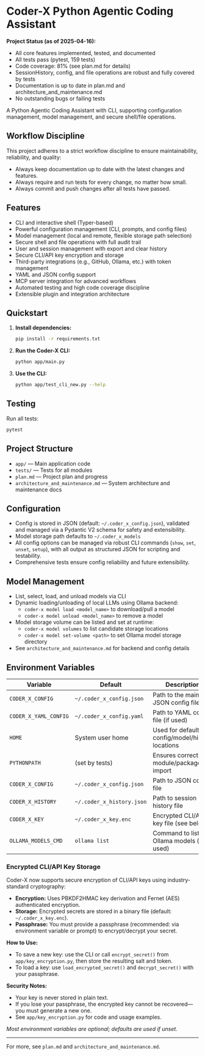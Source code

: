 # Coder-X Python Agentic Coding Assistant

**Project Status (as of 2025-04-16):**
- All core features implemented, tested, and documented
- All tests pass (pytest, 159 tests)
- Code coverage: 81% (see plan.md for details)
- SessionHistory, config, and file operations are robust and fully covered by tests
- Documentation is up to date in plan.md and architecture_and_maintenance.md
- No outstanding bugs or failing tests

A Python Agentic Coding Assistant with CLI, supporting configuration management, model management, and secure shell/file operations.

## Workflow Discipline

This project adheres to a strict workflow discipline to ensure maintainability, reliability, and quality:

* Always keep documentation up to date with the latest changes and features.
* Always require and run tests for every change, no matter how small.
* Always commit and push changes after all tests have passed.

## Features
- CLI and interactive shell (Typer-based)
- Powerful configuration management (CLI, prompts, and config files)
- Model management (local and remote, flexible storage path selection)
- Secure shell and file operations with full audit trail
- User and session management with export and clear history
- Secure CLI/API key encryption and storage
- Third-party integrations (e.g., GitHub, Ollama, etc.) with token management
- YAML and JSON config support
- MCP server integration for advanced workflows
- Automated testing and high code coverage discipline
- Extensible plugin and integration architecture

## Quickstart

1. **Install dependencies:**
   ```sh
   pip install -r requirements.txt
   ```

2. **Run the Coder-X CLI:**
   ```sh
   python app/main.py
   ```

3. **Use the CLI:**
   ```sh
   python app/test_cli_new.py --help
   ```

## Testing

Run all tests:
```sh
pytest
```

## Project Structure
- `app/` — Main application code
- `tests/` — Tests for all modules
- `plan.md` — Project plan and progress
- `architecture_and_maintenance.md` — System architecture and maintenance docs

## Configuration
- Config is stored in JSON (default: `~/.coder_x_config.json`), validated and managed via a Pydantic V2 schema for safety and extensibility.
- Model storage path defaults to `~/.coder_x_models`
- All config options can be managed via robust CLI commands (`show`, `set`, `unset`, `setup`), with all output as structured JSON for scripting and testability.
- Comprehensive tests ensure config reliability and future extensibility.

## Model Management
- List, select, load, and unload models via CLI
- Dynamic loading/unloading of local LLMs using Ollama backend:
  - `coder-x model load <model_name>` to download/pull a model
  - `coder-x model unload <model_name>` to remove a model
- Model storage volume can be listed and set at runtime:
  - `coder-x model volumes` to list candidate storage locations
  - `coder-x model set-volume <path>` to set Ollama model storage directory
- See `architecture_and_maintenance.md` for backend and config details

## Environment Variables

| Variable                  | Default                             | Description                                      |
|---------------------------|-------------------------------------|--------------------------------------------------|
| `CODER_X_CONFIG`          | `~/.coder_x_config.json`            | Path to the main JSON config file                |
| `CODER_X_YAML_CONFIG`     | `~/.coder_x_config.yaml`            | Path to YAML config file (if used)               |
| `HOME`                    | System user home                    | Used for default config/model/history locations   |
| `PYTHONPATH`              | (set by tests)                      | Ensures correct module/package import            |
| `CODER_X_CONFIG`          | `~/.coder_x_config.json`            | Path to JSON config file                         |
| `CODER_X_HISTORY`         | `~/.coder_x_history.json`           | Path to session history file                     |
| `CODER_X_KEY`             | `~/.coder_x_key.enc`                | Encrypted CLI/API key file (see below).         |
| `OLLAMA_MODELS_CMD`       | `ollama list`                       | Command to list Ollama models (if used)          |

### Encrypted CLI/API Key Storage

Coder-X now supports secure encryption of CLI/API keys using industry-standard cryptography:
- **Encryption:** Uses PBKDF2HMAC key derivation and Fernet (AES) authenticated encryption.
- **Storage:** Encrypted secrets are stored in a binary file (default: `~/.coder_x_key.enc`).
- **Passphrase:** You must provide a passphrase (recommended: via environment variable or prompt) to encrypt/decrypt your secret.

**How to Use:**
- To save a new key: use the CLI or call `encrypt_secret()` from `app/key_encryption.py`, then store the resulting salt and token.
- To load a key: use `load_encrypted_secret()` and `decrypt_secret()` with your passphrase.

**Security Notes:**
- Your key is never stored in plain text.
- If you lose your passphrase, the encrypted key cannot be recovered—you must generate a new one.
- See `app/key_encryption.py` for code and usage examples.

*Most environment variables are optional; defaults are used if unset.*

---

For more, see `plan.md` and `architecture_and_maintenance.md`.
